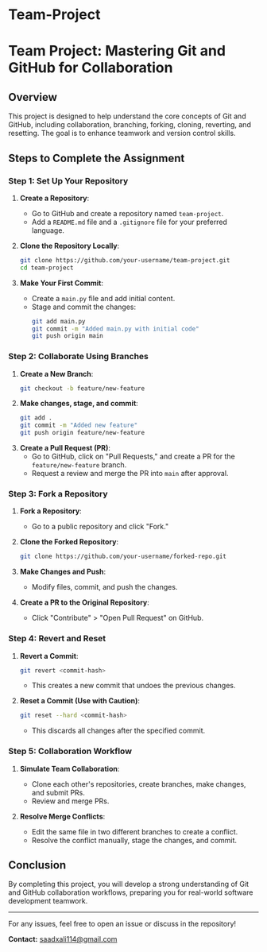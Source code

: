 # Team-Project
# Team Project: Mastering Git and GitHub for Collaboration

## Overview
This project is designed to help understand the core concepts of Git and GitHub, including collaboration, branching, forking, cloning, reverting, and resetting. The goal is to enhance teamwork and version control skills.

## Steps to Complete the Assignment

### Step 1: Set Up Your Repository
1. **Create a Repository**:
   - Go to GitHub and create a repository named `team-project`.
   - Add a `README.md` file and a `.gitignore` file for your preferred language.

2. **Clone the Repository Locally**:
   ```bash
   git clone https://github.com/your-username/team-project.git
   cd team-project
   ```

3. **Make Your First Commit**:
   - Create a `main.py` file and add initial content.
   - Stage and commit the changes:
     ```bash
     git add main.py
     git commit -m "Added main.py with initial code"
     git push origin main
     ```

### Step 2: Collaborate Using Branches
1. **Create a New Branch**:
   ```bash
   git checkout -b feature/new-feature
   ```
2. **Make changes, stage, and commit**:
   ```bash
   git add .
   git commit -m "Added new feature"
   git push origin feature/new-feature
   ```
3. **Create a Pull Request (PR)**:
   - Go to GitHub, click on "Pull Requests," and create a PR for the `feature/new-feature` branch.
   - Request a review and merge the PR into `main` after approval.

### Step 3: Fork a Repository
1. **Fork a Repository**:
   - Go to a public repository and click "Fork."

2. **Clone the Forked Repository**:
   ```bash
   git clone https://github.com/your-username/forked-repo.git
   ```

3. **Make Changes and Push**:
   - Modify files, commit, and push the changes.

4. **Create a PR to the Original Repository**:
   - Click "Contribute" > "Open Pull Request" on GitHub.

### Step 4: Revert and Reset
1. **Revert a Commit**:
   ```bash
   git revert <commit-hash>
   ```
   - This creates a new commit that undoes the previous changes.

2. **Reset a Commit (Use with Caution)**:
   ```bash
   git reset --hard <commit-hash>
   ```
   - This discards all changes after the specified commit.

### Step 5: Collaboration Workflow
1. **Simulate Team Collaboration**:
   - Clone each other's repositories, create branches, make changes, and submit PRs.
   - Review and merge PRs.

2. **Resolve Merge Conflicts**:
   - Edit the same file in two different branches to create a conflict.
   - Resolve the conflict manually, stage the changes, and commit.

## Conclusion
By completing this project, you will develop a strong understanding of Git and GitHub collaboration workflows, preparing you for real-world software development teamwork.

---
For any issues, feel free to open an issue or discuss in the repository!

**Contact:** [saadxali114@gmail.com](mailto:saadxali114@gmail.com)




